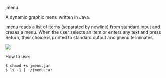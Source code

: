jmenu

A dynamic graphic menu written in Java.

jmenu reads a list of items (separated by newline) from standard input and creaes a menu. When the user selects an item or enters any text and press Return, their choice is printed to standard output and jmenu terminates.

![](http://s27.postimg.org/814hj79yb/jmenu.png)

How to use:

	$ chmod +x jmenu.jar 
	$ ls -1 | ./jmenu.jar

